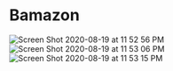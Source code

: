 # Bamazon

![Screen Shot 2020-08-19 at 11 52 56 PM](https://user-images.githubusercontent.com/61215086/90722910-f86bf900-e278-11ea-8237-49d1d1f21c66.png)
![Screen Shot 2020-08-19 at 11 53 06 PM](https://user-images.githubusercontent.com/61215086/90722917-fbff8000-e278-11ea-88d1-649b91de7d63.png)
![Screen Shot 2020-08-19 at 11 53 15 PM](https://user-images.githubusercontent.com/61215086/90722923-ff930700-e278-11ea-8597-954490011719.png)
